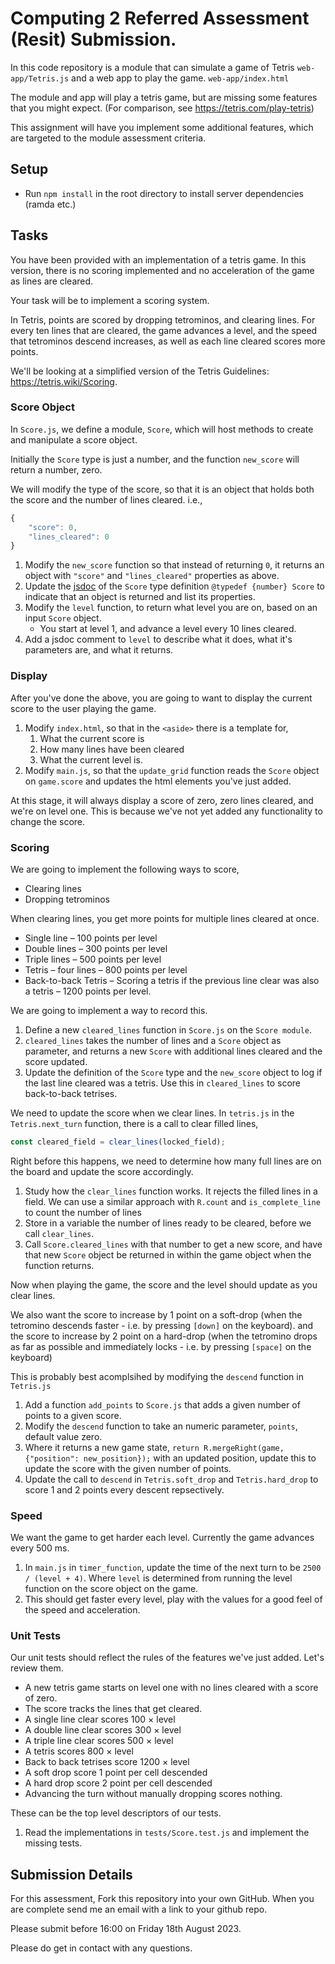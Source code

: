 # Computing 2 Referred Assessment (Resit) Submission.
In this code repository is a module that can simulate a game of Tetris
`web-app/Tetris.js`
and a web app to play the game.
`web-app/index.html`

The module and app will play a tetris game,
but are missing some features that you might expect.
(For comparison, see https://tetris.com/play-tetris)

This assignment will have you implement some additional features,
which are targeted to the module assessment criteria.

## Setup
* Run `npm install` in the root directory to install server dependencies (ramda etc.)

## Tasks ##
You have been provided with an implementation of a tetris game.
In this version, there is no scoring implemented
and no acceleration of the game as lines are cleared.

Your task will be to implement a scoring system.

In Tetris, points are scored by dropping tetrominos, and clearing lines.
For every ten lines that are cleared, the game advances a level,
and the speed that tetrominos descend increases,
as well as each line cleared scores more points.

We'll be looking at a simplified version of the Tetris Guidelines: https://tetris.wiki/Scoring.

### Score Object

In `Score.js`, we define a module, `Score`, which will host methods to
create and manipulate a score object.

Initially the `Score` type is just a number, and the function `new_score`
will return a number, zero.

We will modify the type of the score, so that it is an object that holds
both the score and the number of lines cleared.
i.e.,
```javascript
{
    "score": 0,
    "lines_cleared": 0
}
```

1. Modify the `new_score` function so that instead of returning `0`, it returns an object with `"score"` and `"lines_cleared"` properties as above.
1. Update the [jsdoc](https://jsdoc.app/) of the `Score` type definition `@typedef {number} Score` to indicate that an object is returned and list its properties.
1. Modify the `level` function, to return what level you are on, based on an input `Score` object.
    * You start at level 1, and advance a level every 10 lines cleared.
1. Add a jsdoc comment to `level` to describe what it does, what it's parameters are, and what it returns.

### Display
After you've done the above, you are going to want to display the current score to the user playing the game.

1. Modify `index.html`, so that in the `<aside>` there is a template for,
    1. What the current score is
    1. How many lines have been cleared
    1. What the current level is.
1. Modify `main.js`, so that the `update_grid` function reads the `Score` object on `game.score` and updates the html elements you've just added.

At this stage, it will always display a score of zero, zero lines cleared, and we're on level one. This is because we've not yet added any functionality to change the score.

### Scoring
We are going to implement the following ways to score,
* Clearing lines
* Dropping tetrominos

When clearing lines, you get more points for multiple lines cleared at once.
* Single line – 100 points per level
* Double lines – 300 points per level
* Triple lines – 500 points per level
* Tetris – four lines – 800 points per level
* Back-to-back Tetris – Scoring a tetris if the previous line clear was also a tetris – 1200 points per level.

We are going to implement a way to record this.

1. Define a new `cleared_lines` function in `Score.js` on the `Score module`.
1. `cleared_lines` takes the number of lines and a `Score` object as parameter, and returns a new `Score` with additional lines cleared and the score updated.
1. Update the definition of the `Score` type and the `new_score` object to log if the last line cleared was a tetris. Use this in `cleared_lines` to score back-to-back tetrises.

We need to update the score when we clear lines.
In `tetris.js` in the `Tetris.next_turn` function, there is a call to clear filled lines,

```javascript
const cleared_field = clear_lines(locked_field);
```

Right before this happens, we need to determine how many full lines are on the board and update the score accordingly.

1. Study how the `clear_lines` function works. It rejects the filled lines in a field. We can use a similar approach with `R.count` and `is_complete_line` to count the number of lines
1. Store in a variable the number of lines ready to be cleared, before we call `clear_lines`.
1. Call `Score.cleared_lines` with that number to get a new score, and have that new `Score` object be returned in within the game object when the function returns.

Now when playing the game, the score and the level should update as you clear lines.

We also want the score to increase by 1 point on a soft-drop (when the tetromino descends faster - i.e. by pressing `[down]` on the keyboard).
and the score to increase by 2 point on a hard-drop (when the tetromino drops as far as possible and immediately locks  - i.e. by pressing `[space]` on the keyboard)

This is probably best acomplsihed by modifying the
`descend` function in `Tetris.js`
1. Add a function `add_points` to `Score.js` that adds a given number of points to a given score.
1. Modify the `descend` function to take an numeric parameter, `points`, default value zero.
1. Where it returns a new game state, `return R.mergeRight(game, {"position": new_position});` with an updated position, update this to update the score with the given number of points.
1. Update the call to `descend` in `Tetris.soft_drop` and `Tetris.hard_drop` to score 1 and 2 points every descent repsectively.

### Speed
We want the game to get harder each level.
Currently the game advances every 500 ms.

1. In `main.js` in `timer_function`, update the time of the next turn to be `2500 / (level + 4)`. Where `level` is determined from running the level function on the score object on the game.
1. This should get faster every level, play with the values for a good feel of the speed and acceleration.

### Unit Tests
Our unit tests should reflect the rules of the features we've just added.
Let's review them.
* A new tetris game starts on level one with no lines cleared with a score of zero.
* The score tracks the lines that get cleared.
* A single line clear scores 100 × level
* A double line clear scores 300 × level
* A triple line clear scores 500 × level
* A tetris scores 800 × level
* Back to back tetrises score 1200 × level
* A soft drop score 1 point per cell descended
* A hard drop score 2 point per cell descended
* Advancing the turn without manually dropping scores nothing.

These can be the top level descriptors of our tests.

1. Read the implementations in `tests/Score.test.js` and implement the missing tests.

## Submission Details
For this assessment, Fork this repository into your own GitHub.
When you are complete send me an email with a link to your github repo.

Please submit before 16:00 on Friday 18th August 2023.

Please do get in contact with any questions.
